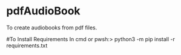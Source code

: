 # pdfAudioBook
To create audiobooks from pdf files.

#To Install Requirements
In cmd or pwsh:> python3 -m pip install -r requirements.txt

